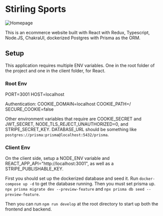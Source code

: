 # Stirling Sports

![Homepage](https://i.imgur.com/v9ov2bv.png)

This is an ecommerce website built with React with Redux, Typescript, Node.JS, ChakraUI, dockerized Postgres with Prisma as the ORM.

## Setup

This application requires multiple ENV variables. One in the root folder of the project and one in the client folder, for React.

### Root Env
PORT=3001
HOST=localhost

Authentication:
COOKIE_DOMAIN=localhost
COOKIE_PATH=/
SECURE_COOKIE=false

Other environment variables that require are COOKIE_SECRET and JWT_SECRET, NODE_TLS_REJECT_UNAUTHORIZED=0, and STRIPE_SECRET_KEY.
DATABASE_URL should be something like `postgres://prisma:prisma@localhost:5432/prisma`.

### Client Env
On the client side, setup a NODE_ENV variable and REACT_APP_API="http://localhost:3001", as well as a STRIPE_PUBLISHABLE_KEY.

First you should set up the dockerized database and seed it. Run `docker-compose up -d` to get the database running. Then you must set prisma up. `npx prisma migrate dev --preview-feature` and `npx prisma db seed --preview-feature`.

Then you can run `npm run develop` at the root directory to start up both the frontend and backend.
